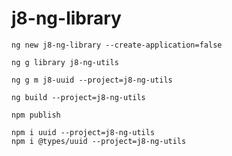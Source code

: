 # j8-ng-library


```
ng new j8-ng-library --create-application=false
```

```
ng g library j8-ng-utils 
```

```
ng g m j8-uuid --project=j8-ng-utils
```

```
ng build --project=j8-ng-utils
```
```
npm publish
```

```
npm i uuid --project=j8-ng-utils
npm i @types/uuid --project=j8-ng-utils
```
